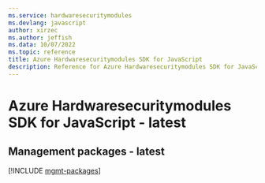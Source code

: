 ```yaml
---
ms.service: hardwaresecuritymodules
ms.devlang: javascript
author: xirzec
ms.author: jeffish
ms.data: 10/07/2022
ms.topic: reference
title: Azure Hardwaresecuritymodules SDK for JavaScript
description: Reference for Azure Hardwaresecuritymodules SDK for JavaScript
---
```

# Azure Hardwaresecuritymodules SDK for JavaScript - latest

## Management packages - latest
[!INCLUDE [mgmt-packages](hardwaresecuritymodules-mgmt-index.md)]